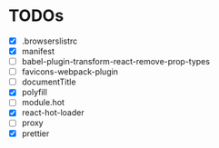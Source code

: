 # TODOs

- [x] .browserslistrc
- [x] manifest
- [ ] babel-plugin-transform-react-remove-prop-types
- [ ] favicons-webpack-plugin
- [ ] documentTitle
- [x] polyfill
- [ ] module.hot
- [x] react-hot-loader
- [ ] proxy
- [x] prettier
